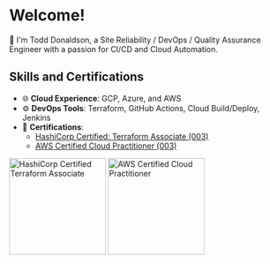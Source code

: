 # Welcome!
🌟 I'm Todd Donaldson, a Site Reliability / DevOps / Quality Assurance Engineer with a passion for CI/CD and Cloud Automation.

## Skills and Certifications
- 🌐 **Cloud Experience**: GCP, Azure, and AWS
- ⚙️ **DevOps Tools**: Terraform, GitHub Actions, Cloud Build/Deploy, Jenkins
- 📜 **Certifications**:
  - [HashiCorp Certified: Terraform Associate (003)](https://www.credly.com/users/todd-donaldson.178d5ac0)
  - [AWS Certified Cloud Practitioner (003)](https://www.credly.com/badges/79232560-4473-4eba-9acf-bb68539ef0c9/public_url)

<img src="https://github.com/user-attachments/assets/4ed7fae7-1170-4d07-95fe-e5a250ed5c59" alt="HashiCorp Certified Terraform Associate" width="175">
<img src="https://github.com/user-attachments/assets/104157bc-b594-491d-a175-2e1bc8edc15b" alt="AWS Certified Cloud Practitioner" width="175">
